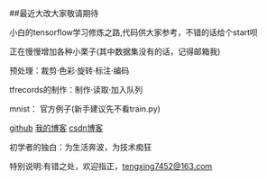 
##最近大改大家敬请期待

小白的tensorflow学习修炼之路,代码供大家参考，不错的话给个start呗

正在慢慢增加各种小栗子(其中数据集没有的话，记得邮箱我)

预处理：裁剪·色彩·旋转·标注·编码

tfrecords的制作：制作·读取·加入队列

mnist：
官方例子(新手建议先不看train.py)



[github](http://www.github.com/tengxing "悬停显示")
[我的博客](http://www.blog.yjxxclub.cn "悬停显示")
[csdn博客](http://www.blog.csdn.net/tengxing007"悬停显示")

初学者的独白：为生活奔波，为技术痴狂

特别说明:有错之处，欢迎指正，tengxing7452@163.com
